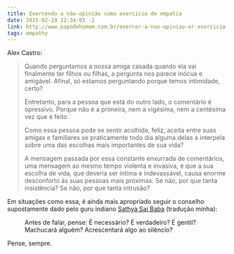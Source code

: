 ```yaml
---
title: Exercendo a não-opinião como exercício de empatia
date: 2015-02-19 22:34:03 -2
link: http://www.papodehomem.com.br/exercer-a-nao-opiniao-or-exercicio-de-empatia-6
tags: empathy
---
```


Alex Castro:

> Quando perguntamos a nossa amiga casada quando ela vai finalmente ter filhos ou filhas, a pergunta nos parece inócua e amigável. Afinal, só estamos perguntando porque temos intimidade, certo?
>
> Entretanto, para a pessoa que está do outro lado, o comentário é opressivo. Porque não é a primeira, nem a vigésima, nem a centésima vez que é feito.
>
> Como essa pessoa pode se sentir acolhida, feliz, aceita entre suas amigas e familiares se praticamente todo dia alguma delas a interpela sobre uma das escolhas mais importantes de sua vida?
>
> A mensagem passada por essa constante enxurrada de comentários, uma mensagem ao mesmo tempo violenta e invasiva, é que a sua escolha de vida, que deveria ser íntima e indevassável, causa enorme desconforto às suas pessoas mais próximas. Se não, por que tanta insistência? Se não, por que tanta intrusão?

Em situações como essa, é ainda mais apropriado seguir o conselho supostamente dado pelo guru indiano [Sathya Sai Baba](http://pt.wikipedia.org/wiki/Sathya_Sai_Baba) (tradução minha):

<figure class="pullquote">
  <p>Antes de falar, pense: É necessário? É verdadeiro? É gentil? Machucará alguém? Acrescentará algo ao silêncio?</p>
</figure>

Pense, sempre.
